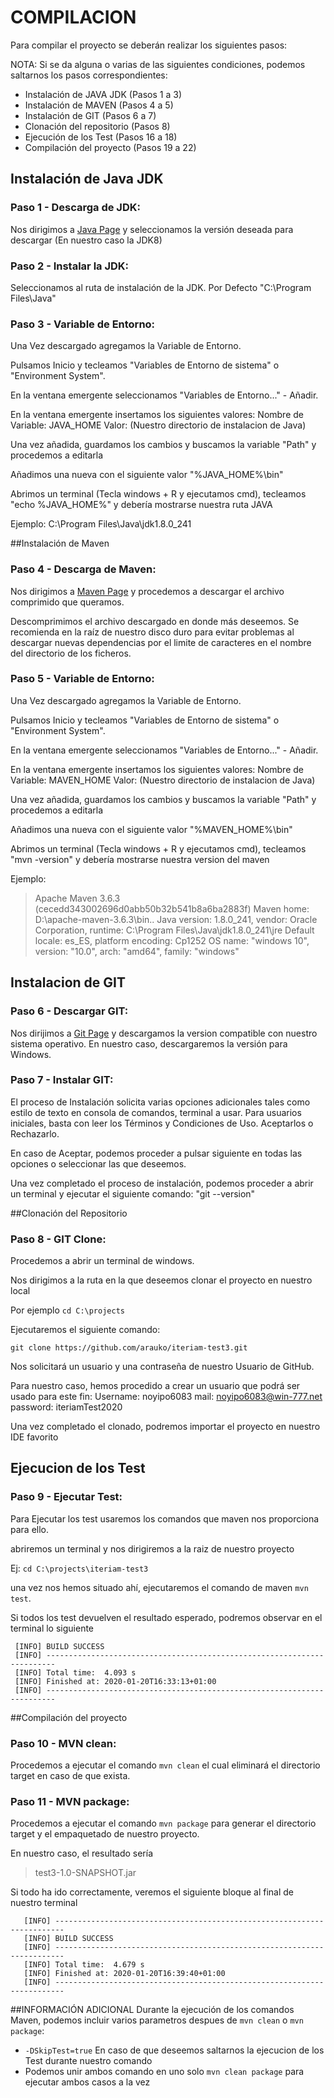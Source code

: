 # COMPILACION

Para compilar el proyecto se deberán realizar los siguientes pasos:

NOTA: Si se da alguna o varias de las siguientes condiciones, podemos saltarnos los pasos correspondientes:

- Instalación de JAVA JDK (Pasos 1 a 3)
- Instalación de MAVEN (Pasos 4 a 5)
- Instalación de GIT (Pasos 6 a 7)
- Clonación del repositorio (Pasos 8)
- Ejecución de los Test (Pasos 16 a 18)
- Compilación del proyecto (Pasos 19 a 22)


## Instalación de Java JDK
### Paso 1 - Descarga de JDK:
Nos dirigimos a [Java Page](https://www.oracle.com/technetwork/java/javase/downloads/index.html) y seleccionamos la
versión deseada para descargar (En nuestro caso la JDK8)

### Paso 2 - Instalar la JDK:
Seleccionamos al ruta de instalación de la JDK. Por Defecto "C:\Program Files\Java"

### Paso 3 - Variable de Entorno:
Una Vez descargado agregamos la Variable de Entorno.

Pulsamos Inicio y tecleamos "Variables de Entorno de sistema" o "Environment System".

En la ventana emergente seleccionamos "Variables de Entorno..." - Añadir. 

En la ventana emergente insertamos los siguientes valores:
Nombre de Variable: JAVA_HOME
Valor: (Nuestro directorio de instalacion de Java)

Una vez añadida, guardamos los cambios y buscamos la variable "Path" y procedemos a editarla

Añadimos una nueva con el siguiente valor "%JAVA_HOME%\bin"

Abrimos un terminal (Tecla windows + R y ejecutamos cmd), tecleamos "echo %JAVA_HOME%" y debería mostrarse nuestra ruta JAVA

Ejemplo:
C:\Program Files\Java\jdk1.8.0_241

##Instalación de Maven
### Paso 4 - Descarga de Maven:
Nos dirigimos a [Maven Page](https://maven.apache.org/download.cgi) y procedemos a descargar el archivo comprimido que queramos.

Descomprimimos el archivo descargado en donde más deseemos. Se recomienda en la raíz de nuestro disco duro para evitar problemas
al descargar nuevas dependencias por el limite de caracteres en el nombre del directorio de los ficheros. 

### Paso 5 - Variable de Entorno:
Una Vez descargado agregamos la Variable de Entorno.

Pulsamos Inicio y tecleamos "Variables de Entorno de sistema" o "Environment System".

En la ventana emergente seleccionamos "Variables de Entorno..." - Añadir. 

En la ventana emergente insertamos los siguientes valores:
Nombre de Variable: MAVEN_HOME
Valor: (Nuestro directorio de instalacion de Java)

Una vez añadida, guardamos los cambios y buscamos la variable "Path" y procedemos a editarla

Añadimos una nueva con el siguiente valor "%MAVEN_HOME%\bin"

Abrimos un terminal (Tecla windows + R y ejecutamos cmd), tecleamos "mvn -version" y debería mostrarse nuestra version del maven

Ejemplo:
> Apache Maven 3.6.3 (cecedd343002696d0abb50b32b541b8a6ba2883f)
Maven home: D:\apache-maven-3.6.3\bin\..
Java version: 1.8.0_241, vendor: Oracle Corporation, runtime: C:\Program Files\Java\jdk1.8.0_241\jre
Default locale: es_ES, platform encoding: Cp1252
OS name: "windows 10", version: "10.0", arch: "amd64", family: "windows"

## Instalacion de GIT
### Paso 6 - Descargar GIT:
Nos dirijimos a [Git Page](https://git-scm.com/downloads) y descargamos la version compatible con nuestro sistema operativo.
En nuestro caso, descargaremos la versión para Windows.

### Paso 7 - Instalar GIT:
El proceso de Instalación solicita varias opciones adicionales tales como estilo de texto en consola de comandos, terminal a usar.
Para usuarios iniciales, basta con leer los Términos y Condiciones de Uso. Aceptarlos o Rechazarlo.

En caso de Aceptar, podemos proceder a pulsar siguiente en todas las opciones o seleccionar las que deseemos.

Una vez completado el proceso de instalación, podemos proceder a abrir un terminal y ejecutar el siguiente comando: "git --version"

##Clonación del Repositorio
### Paso 8 - GIT Clone:

Procedemos a abrir un terminal de windows.

Nos dirigimos a la ruta en la que deseemos clonar el proyecto en nuestro local

Por ejemplo
`cd C:\projects`

Ejecutaremos el siguiente comando:

`git clone https://github.com/arauko/iteriam-test3.git`

Nos solicitará un usuario y una contraseña de nuestro Usuario de GitHub.

Para nuestro caso, hemos procedido a crear un usuario que podrá ser usado para este fin:
Username: noyipo6083
mail: noyipo6083@win-777.net
password: iteriamTest2020

Una vez completado el clonado, podremos importar el proyecto en nuestro IDE favorito

## Ejecucion de los Test
### Paso 9 - Ejecutar Test:

Para Ejecutar los test usaremos los comandos que maven nos proporciona para ello.

abriremos un terminal y nos dirigiremos a la raiz de nuestro proyecto

Ej: `cd C:\projects\iteriam-test3`

una vez nos hemos situado ahí, ejecutaremos el comando de maven `mvn test`.

Si todos los test devuelven el resultado esperado, podremos observar en el terminal lo siguiente

```[INFO] ------------------------------------------------------------------------
 [INFO] BUILD SUCCESS
 [INFO] ------------------------------------------------------------------------
 [INFO] Total time:  4.093 s
 [INFO] Finished at: 2020-01-20T16:33:13+01:00
 [INFO] ------------------------------------------------------------------------
```

##Compilación del proyecto
### Paso 10 - MVN clean:

Procedemos a ejecutar el comando `mvn clean` el cual eliminará el directorio target en caso de que exista. 

### Paso 11 - MVN package:

Procedemos a ejecutar el comando `mvn package` para generar el directorio target y el empaquetado de nuestro proyecto.

En nuestro caso, el resultado sería 
>test3-1.0-SNAPSHOT.jar

Si todo ha ido correctamente, veremos el siguiente bloque al final de nuestro terminal

```[INFO] Building jar: C:\Users\xarau\Desktop\test3\target\test3-1.0-SNAPSHOT.jar
   [INFO] ------------------------------------------------------------------------
   [INFO] BUILD SUCCESS
   [INFO] ------------------------------------------------------------------------
   [INFO] Total time:  4.679 s
   [INFO] Finished at: 2020-01-20T16:39:40+01:00
   [INFO] ------------------------------------------------------------------------
```

##INFORMACIÓN ADICIONAL
Durante la ejecución de los comandos Maven, podemos incluir varios parametros despues de `mvn clean` o `mvn package`:
- `-DSkipTest=true` En caso de que deseemos saltarnos la ejecucion de los Test durante nuestro comando 
- Podemos unir ambos comando en uno solo `mvn clean package` para ejecutar ambos casos a la vez